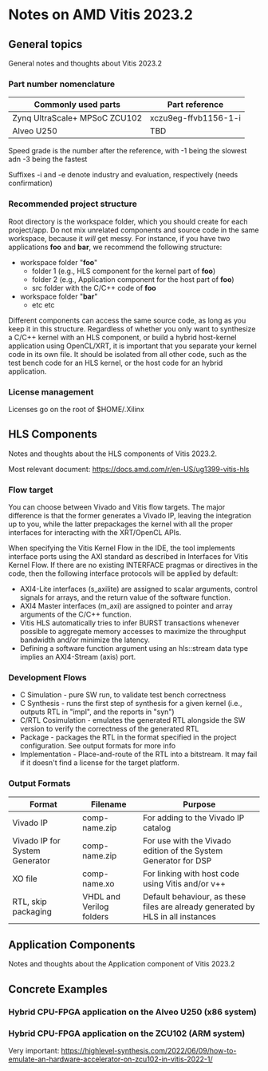 # Notes on AMD Vitis 2023.2

## General topics

General notes and thoughts about Vitis 2023.2

### Part number nomenclature

Commonly used parts | Part reference
---|---
Zynq UltraScale+ MPSoC ZCU102 | xczu9eg-ffvb1156-1-i
Alveo U250 | TBD

Speed grade is the number after the reference, with -1 being the slowest adn -3 being the fastest

Suffixes -i and -e denote industry and evaluation, respectively (needs confirmation)

### Recommended project structure

Root directory is the workspace folder, which you should create for each project/app. Do not mix unrelated components and source code in the same workspace, because it *will* get messy. For instance, if you have two applications **foo** and **bar**, we recommend the following structure:

- workspace folder "**foo**"
  - folder 1 (e.g., HLS component for the kernel part of **foo**)
  - folder 2 (e.g., Application component for the host part of **foo**)
  - src folder with the C/C++ code of **foo**
- workspace folder "**bar**"
  - etc etc

Different components can access the same source code, as long as you keep it in this structure. Regardless of whether you only want to synthesize a C/C++ kernel with an HLS component, or build a hybrid host-kernel application using OpenCL/XRT, it is important that you separate your kernel code in its own file. It should be isolated from all other code, such as the test bench code for an HLS kernel, or the host code for an hybrid application.

### License management

Licenses go on the root of $HOME/.Xilinx

## HLS Components

Notes and thoughts about the HLS components of Vitis 2023.2.

Most relevant document: <https://docs.amd.com/r/en-US/ug1399-vitis-hls>

### Flow target

You can choose between Vivado and Vitis flow targets. The major difference is that the former generates a Vivado IP, leaving the integration up to you, while the latter prepackages the kernel with all the proper interfaces for interacting with the XRT/OpenCL APIs.

When specifying the Vitis Kernel Flow in the IDE, the tool implements interface ports using the AXI standard as described in Interfaces for Vitis Kernel Flow. If there are no existing INTERFACE pragmas or directives in the code, then the following interface protocols will be applied by default:

- AXI4-Lite interfaces (s_axilite) are assigned to scalar arguments, control signals for arrays, and the return value of the software function.
- AXI4 Master interfaces (m_axi) are assigned to pointer and array arguments of the C/C++ function.
- Vitis HLS automatically tries to infer BURST transactions whenever possible to aggregate memory accesses to maximize the throughput bandwidth and/or minimize the latency.
- Defining a software function argument using an hls::stream data type implies an AXI4-Stream (axis) port.

### Development Flows

- C Simulation - pure SW run, to validate test bench correctness
- C Synthesis - runs the first step of synthesis for a given kernel (i.e., outputs RTL in "impl", and the reports in "syn")
- C/RTL Cosimulation - emulates the generated RTL alongside the SW version to verify the correctness of the generated RTL
- Package - packages the RTL in the format specified in the project configuration. See output formats for more info
- Implementation - Place-and-route of the RTL into a bitstream. It may fail if it doesn't find a license for the target platform.

### Output Formats

Format|Filename|Purpose
---|---|---
Vivado IP | comp-name.zip | For adding to the Vivado IP catalog
Vivado IP for System Generator | comp-name.zip | For use with the Vivado edition of the System Generator for DSP
XO file | comp-name.xo | For linking with host code using Vitis and/or v++
RTL, skip packaging | VHDL and Verilog folders | Default behaviour, as these files are already generated by HLS in all instances

## Application Components

Notes and thoughts about the Application component of Vitis 2023.2

## Concrete Examples

### Hybrid CPU-FPGA application on the Alveo U250 (x86 system)

### Hybrid CPU-FPGA application on the ZCU102 (ARM system)

Very important: <https://highlevel-synthesis.com/2022/06/09/how-to-emulate-an-hardware-accelerator-on-zcu102-in-vitis-2022-1/>
